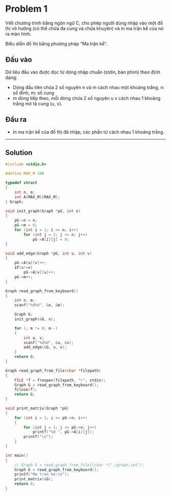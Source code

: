 # Problem 1

Viết chương trình bằng ngôn ngữ C, cho phép người dùng nhập vào một đồ thị vô hướng (có thể chứa đa cung và chứa khuyên) và in ma trận kề của nó ra màn hình.

Biểu diễn đồ thị bằng phương pháp "Ma trận kề".

## Đầu vào

Dữ liệu đầu vào được đọc từ dòng nhập chuẩn (stdin, bàn phím) theo định dạng:

- Dòng đầu tiên chứa 2 số nguyên n và m cách nhau một khoảng trắng, n: số đỉnh, m: số cung
- m dòng tiếp theo, mỗi dòng chứa 2 số nguyên u v cách nhau 1 khoảng trắng mô tả cung (u, v).

## Đầu ra

- In ma trận kề của đồ thị đã nhập, các phần tử cách nhau 1 khoảng trắng.

---

## Solution

```c
#include <stdio.h>

#define MAX_M 100

typedef struct
{
    int n, m;
    int A[MAX_M][MAX_M];
} Graph;

void init_graph(Graph *pG, int n)
{
    pG->n = n;
    pG->m = 0;
    for (int i = 1; i <= n; i++)
        for (int j = 1; j <= n; j++)
            pG->A[i][j] = 0;
}

void add_edge(Graph *pG, int u, int v)
{
    pG->A[u][v]++;
    if(u!=v)
        pG->A[v][u]++;
    pG->m++;
}

Graph read_graph_from_keyboard()
{
    int n, m;
    scanf("%d%d", &n, &m);

    Graph G;
    init_graph(&G, n);

    for (; m != 0; m--)
    {
        int u, v;
        scanf("%d%d", &u, &v);
        add_edge(&G, u, v);
    }
    return G;
}

Graph read_graph_from_file(char *filepath)
{
    FILE *f = freopen(filepath, "r", stdin);
    Graph G = read_graph_from_keyboard();
    fclose(f);
    return G;
}

void print_matrix(Graph *pG)
{
    for (int i = 1; i <= pG->n; i++)
    {
        for (int j = 1; j <= pG->n; j++)
            printf("%d ", pG->A[i][j]);
        printf("\n");
    }
}

int main()
{
    // Graph G = read_graph_from_file((char *)"./graph.txt");
    Graph G = read_graph_from_keyboard();
    printf("Ma tran ke:\n");
    print_matrix(&G);
    return 0;
}
```
